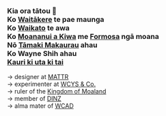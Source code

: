 ### Kia ora tātou :wave:<br />Ko [Waitākere](https://wayne-shih.github.io/wayne-shih/waitakere-ranges) te pae maunga<br />Ko [Waikato](https://wayne-shih.github.io/wayne-shih/waikato-river) te awa<br />Ko [Moananui a Kiwa](https://wayne-shih.github.io/wayne-shih/pacific-ocean) me [Formosa](https://wayne-shih.github.io/wayne-shih/formosa-strait) ngā moana<br />Nō [Tāmaki Makaurau](https://wayne-shih.github.io/wayne-shih/maungakiekie) ahau<br />Ko Wayne Shih ahau<br />[Kauri ki uta ki tai](https://www.doc.govt.nz/nature/native-plants/kauri/)

→ designer at [MATTR](https://mattr.global)  
→ experimenter at [WCYS & Co.](https://github.com/wcys-co)  
→ ruler of the [Kingdom of Moaland](https://github.com/moaland)  
→ member of [DINZ](https://dinz.org.nz/members-directory/)  
→ alma mater of [WCAD](https://www.researchgate.net/institution/Whitecliffe_College_of_Arts_and_Design)  
